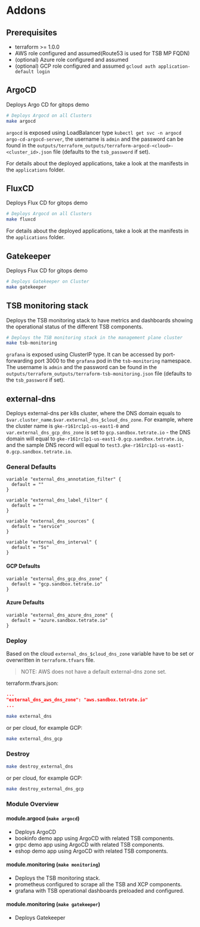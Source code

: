 # Addons

## Prerequisites

* terraform >= 1.0.0
* AWS role configured and assumed(Route53 is used for TSB MP FQDN)
* (optional) Azure role configured and assumed
* (optional) GCP role configured and assumed  `gcloud auth application-default login`

## ArgoCD

Deploys Argo CD for gitops demo

```bash
# Deploys Argocd on all Clusters
make argocd
```

`argocd` is exposed using LoadBalancer type `kubectl get svc -n argocd argo-cd-argocd-server`, the username is `admin`
and the password can be found in the `outputs/terraform_outputs/terraform-argocd-<cloud>-<cluster_id>.json` file
(defaults to the `tsb_password` if set).

For details about the deployed applications, take a look at the manifests in the `applications` folder.

## FluxCD

Deploys Flux CD for gitops demo

```bash
# Deploys Argocd on all Clusters
make fluxcd
```

For details about the deployed applications, take a look at the manifests in the `applications` folder.

## Gatekeeper

Deploys Flux CD for gitops demo

```bash
# Deploys Gatekeeper on Cluster
make gatekeeper
```

## TSB monitoring stack

Deploys the TSB monitoring stack to have metrics and dashboards showing the operational status
of the different TSB components.

```bash
# Deploys the TSB monitoring stack in the management plane cluster
make tsb-monitoring
```

`grafana` is exposed using ClusterIP type. It can be accessed by port-forwarding port 3000 to the `grafana` pod
in the `tsb-monitoring` namespace. The username is `admin` and the password can be found in the
`outputs/terraform_outputs/terraform-tsb-monitoring.json` file (defaults to the `tsb_password` if set).

## external-dns 

Deploys external-dns per k8s cluster, where the DNS domain equals to `$var.cluster_name`.`$var.external_dns_$cloud_dns_zone`.
For example, where the cluster name is `gke-r161rc1p1-us-east1-0` and `var.external_dns_gcp_dns_zone` is set to `gcp.sandbox.tetrate.io` - the DNS domain will equal to `gke-r161rc1p1-us-east1-0.gcp.sandbox.tetrate.io`, and the sample DNS record will equal to `test3.gke-r161rc1p1-us-east1-0.gcp.sandbox.tetrate.io`.

### General Defaults 

```hcl
variable "external_dns_annotation_filter" {
  default = ""
}

variable "external_dns_label_filter" {
  default = ""
}

variable "external_dns_sources" {
  default = "service"
}

variable "external_dns_interval" {
  default = "5s"
}
```

#### GCP Defaults

```hcl
variable "external_dns_gcp_dns_zone" {
  default = "gcp.sandbox.tetrate.io"
}
```

#### Azure Defaults

```hcl
variable "external_dns_azure_dns_zone" {
  default = "azure.sandbox.tetrate.io"
}
```

### Deploy

Based on the cloud `external_dns_$cloud_dns_zone` variable have to be set or overwritten in `terraform.tfvars` file.
> NOTE:  AWS does not have a default external-dns zone set.

terraform.tfvars.json:
```json
...
"external_dns_aws_dns_zone": "aws.sandbox.tetrate.io"
...
```

```bash
make external_dns
```

or per cloud, for example GCP:

```bash
make external_dns_gcp
```

### Destroy

```bash
make destroy_external_dns
```

or per cloud, for example GCP:

```bash
make destroy_external_dns_gcp
```

### Module Overview

#### module.argocd (`make argocd`)
* Deploys ArgoCD
* bookinfo demo app using ArgoCD with related TSB components.
* grpc demo app using ArgoCD with related TSB components.
* eshop demo app using ArgoCD with related TSB components.

#### module.monitoring (`make monitoring`)
* Deploys the TSB monitoring stack.
* prometheus configured to scrape all the TSB and XCP components.
* grafana with TSB operational dashboards preloaded and configured.

#### module.monitoring (`make gatekeeper`)
* Deploys Gatekeeper